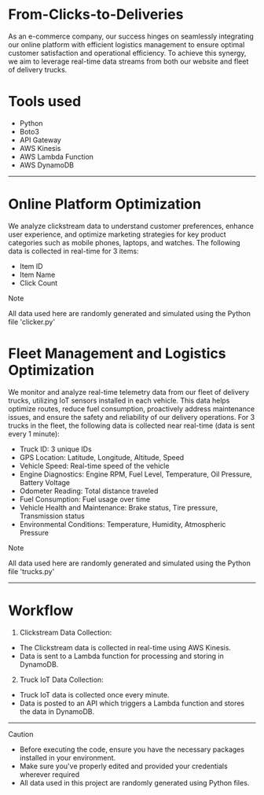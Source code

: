 # From-Clicks-to-Deliveries
As an e-commerce company, our success hinges on seamlessly integrating our online platform with efficient logistics management to ensure optimal customer satisfaction and operational efficiency. To achieve this synergy, we aim to leverage real-time data streams from both our website and fleet of delivery trucks.

# Tools used
* Python
* Boto3
* API Gateway
* AWS Kinesis
* AWS Lambda Function
* AWS DynamoDB

---

# Online Platform Optimization
We analyze clickstream data to understand customer preferences, enhance user experience, and optimize marketing strategies for key product categories such as mobile phones, laptops, and watches. The following data is collected in real-time for 3 items:
* Item ID
* Item Name
* Click Count
> [!NOTE]
>  All data used here are randomly generated and simulated using the Python file 'clicker.py'

# Fleet Management and Logistics Optimization
We monitor and analyze real-time telemetry data from our fleet of delivery trucks, utilizing IoT sensors installed in each vehicle. This data helps optimize routes, reduce fuel consumption, proactively address maintenance issues, and ensure the safety and reliability of our delivery operations. For 3 trucks in the fleet, the following data is collected near real-time (data is sent every 1 minute):
* Truck ID: 3 unique IDs
* GPS Location: Latitude, Longitude, Altitude, Speed
* Vehicle Speed: Real-time speed of the vehicle
* Engine Diagnostics: Engine RPM, Fuel Level, Temperature, Oil Pressure, Battery Voltage
* Odometer Reading: Total distance traveled
* Fuel Consumption: Fuel usage over time
* Vehicle Health and Maintenance: Brake status, Tire pressure, Transmission status
* Environmental Conditions: Temperature, Humidity, Atmospheric Pressure
> [!NOTE]
> All data used here are randomly generated and simulated using the Python file 'trucks.py'

---

# Workflow
1. Clickstream Data Collection:
  * The Clickstream data is collected in real-time using AWS Kinesis.
  * Data is sent to a Lambda function for processing and storing in DynamoDB.
2. Truck IoT Data Collection:
  * Truck IoT data is collected once every minute.
  * Data is posted to an API which triggers a Lambda function and stores the data in DynamoDB.

---

> [!CAUTION]
> * Before executing the code, ensure you have the necessary packages installed in your environment.
> * Make sure you've properly edited and provided your credentials wherever required
> * All data used in this project are randomly generated using Python files.

